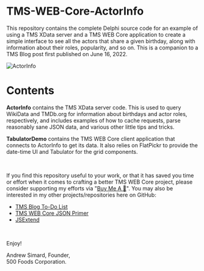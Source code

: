 # TMS-WEB-Core-ActorInfo

This repository contains the complete Delphi source code for an example of using a TMS XData server and a TMS WEB Core application to create a simple interface to see all the actors that share a given birthday, along with information about their roles, popularity, and so on. This is a companion to a TMS Blog post first published on June 16, 2022.

![ActorInfo](https://user-images.githubusercontent.com/41052272/173462502-bb6579c0-76ee-4e28-b172-6dfad7254d2e.gif)

# Contents

**ActorInfo** contains the TMS XData server code. This is used to query WikiData and TMDb.org for information about birthdays and actor roles, respectively, and includes examples of how to cache requests, parse reasonably sane JSON data, and various other little tips and tricks.

**TabulatorDemo** contains the TMS WEB Core client application that connects to ActorInfo to get its data.  It also relies on FlatPickr to provide the date-time UI and Tabulator for the grid components.  

&nbsp;

If you find this repository useful to your work, or that it has saved you time or effort when it comes to crafting a better TMS WEB Core project, please consider supporting my efforts via "[Buy Me A :pizza:](https://www.buymeacoffee.com/andrewsimard500)". You may also be interested in my other projects/repositories here on GitHub:
- [TMS Blog To-Do List](https://github.com/users/500Foods/projects/1)
- [TMS WEB Core JSON Primer](https://github.com/500Foods/TMS-WEB-Core-JSON-Primer)
- [JSExtend](https://github.com/500Foods/TMS-WEB-Core-JSExtend) 

&nbsp;  

Enjoy!

Andrew Simard, Founder,  
500 Foods Corporation.
